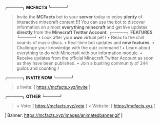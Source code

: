 ╭─────╮
**MCFACTS**
╰─────╯

> Invite the **MCFacts** bot to your __server__ today to enjoy **__plenty__** of interactive minecraft content **!!!** You can use the bot to discover information on almost **__everything minecraft__** and get live updates __directly__ from the **Minecraft Twitter Account**.
╭─────╮
**FEATURES**
╰─────╯
> • Look after your **own** virtual pet *!*
> • Relax to the chill sounds of music discs.
> • Real-time bot updates and __new features__.
> • Challenge your knowledge with the quiz command *!*
> • Learn about everything to do with Minecraft with our information module.
> • Receive updates from the official Minecraft Twitter Account as soon as they have been published.
> • Join a bustling community of 244 guilds and counting *!*

╭─────╮
**INVITE NOW**
╰─────╯
> x Invite: [ https://mcfacts.xyz/invite ]

╭─────╮
 **OTHER**
╰─────╯
> × Vote: [ https://mcfacts.xyz/vote ]
> × Website: [ https://mcfacts.xyz ]

[ Banner: https://mcfacts.xyz/Images/animatedbanner.gif ]
